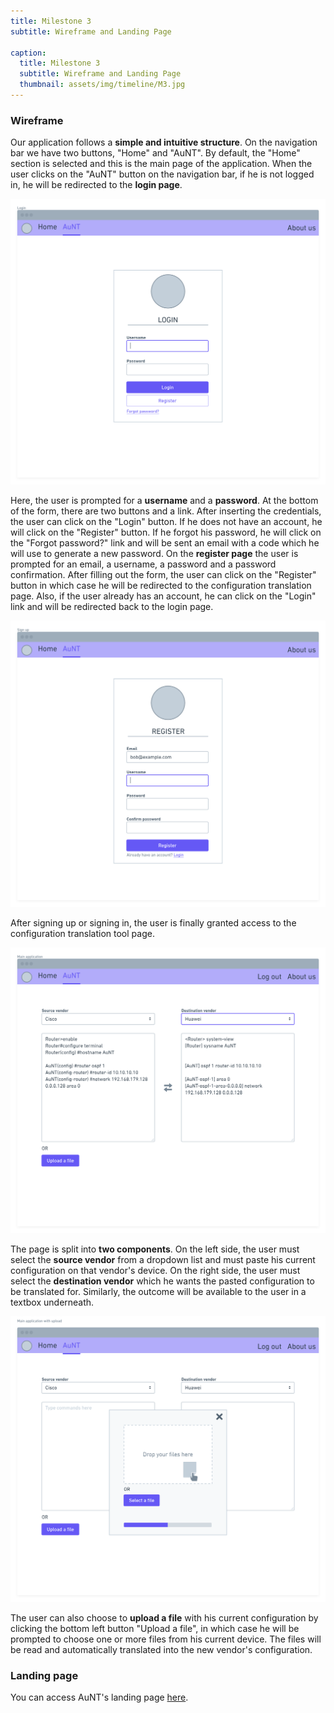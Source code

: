 ```yaml
---
title: Milestone 3
subtitle: Wireframe and Landing Page

caption:
  title: Milestone 3
  subtitle: Wireframe and Landing Page
  thumbnail: assets/img/timeline/M3.jpg
---
```


### Wireframe

Our application follows a <b>simple and intuitive structure</b>. On the navigation bar we have two buttons, "Home" and "AuNT".
By default, the "Home" section is selected and this is the main page of the application. When the user clicks on the "AuNT" button on the navigation bar, if he is not logged in, he will be redirected to the <b>login page</b>.

<div class="container-fluid">
  <img class="img-fluid" src="assets/img/wireframes/login.png"/>
</div>

Here, the user is prompted for a <b>username</b> and a <b>password</b>. At the bottom of the form, there are two buttons and a link. After inserting the credentials, the user can click on the "Login" button.
If he does not have an account, he will click on the "Register" button. If he forgot his password, he will click on the "Forgot password?" link and will be sent an email with a code which he will use to generate a new password.
On the <b>register page</b>  the user is prompted for an email, a username, a password and a password confirmation. After filling out the form, the user can click on the "Register" button in which case he will be redirected to the configuration translation page. Also, if the user already has an account, he can click on the "Login" link and will be redirected back to the login page.

<div class="container-fluid">
  <img class="img-fluid" src="assets/img/wireframes/register.png"/>
</div>

After signing up or signing in, the user is finally granted access to the configuration translation tool page.

<div class="container-fluid">
  <img class="img-fluid" src="assets/img/wireframes/main.png"/>
</div>

The page is split into <b>two components</b>. On the left side, the user must select the <b>source vendor</b> from a dropdown list and must paste his current configuration on that vendor's device. On the right side, the user must select the <b>destination vendor</b> which he wants the pasted configuration to be translated for. Similarly, the outcome will be available to the user in a textbox underneath.

<div class="container-fluid">
  <img class="img-fluid" src="assets/img/wireframes/upload.png"/>
</div>

The user can also choose to <b>upload a file</b> with his current configuration by clicking the bottom left button "Upload a file", in which case he will be prompted to choose one or more files from his current device. The files will be read and automatically translated into the new vendor's configuration.


### Landing page
You can access AuNT's landing page <a href="https://dss-aunt.github.io/AuNT/dist/index.html" target="_blank">here</a>.